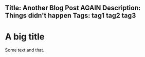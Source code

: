 Title: Another Blog Post AGAIN
Description: Things didn't happen 
Tags: tag1 tag2 tag3 
---
# A big title

Some text and that.
